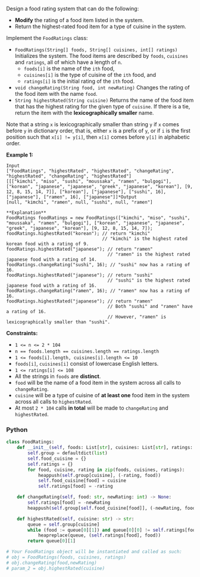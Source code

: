 Design a food rating system that can do the following:

-   **Modify**  the rating of a food item listed in the system.
-   Return the highest-rated food item for a type of cuisine in the system.

Implement the  `FoodRatings`  class:

-   `FoodRatings(String[] foods, String[] cuisines, int[] ratings)`  Initializes the system. The food items are described by  `foods`,  `cuisines`  and  `ratings`, all of which have a length of  `n`.
    -   `foods[i]`  is the name of the  `ith`  food,
    -   `cuisines[i]`  is the type of cuisine of the  `ith`  food, and
    -   `ratings[i]`  is the initial rating of the  `ith`  food.
-   `void changeRating(String food, int newRating)`  Changes the rating of the food item with the name  `food`.
-   `String highestRated(String cuisine)`  Returns the name of the food item that has the highest rating for the given type of  `cuisine`. If there is a tie, return the item with the  **lexicographically smaller**  name.

Note that a string  `x`  is lexicographically smaller than string  `y`  if  `x`  comes before  `y`  in dictionary order, that is, either  `x`  is a prefix of  `y`, or if  `i`  is the first position such that  `x[i] != y[i]`, then  `x[i]`  comes before  `y[i]`  in alphabetic order.

**Example 1:**
```
Input
["FoodRatings", "highestRated", "highestRated", "changeRating", "highestRated", "changeRating", "highestRated"]
[[["kimchi", "miso", "sushi", "moussaka", "ramen", "bulgogi"], ["korean", "japanese", "japanese", "greek", "japanese", "korean"], [9, 12, 8, 15, 14, 7]], ["korean"], ["japanese"], ["sushi", 16], ["japanese"], ["ramen", 16], ["japanese"]]*Output
[null, "kimchi", "ramen", null, "sushi", null, "ramen"]

**Explanation**
FoodRatings foodRatings = new FoodRatings(["kimchi", "miso", "sushi", "moussaka", "ramen", "bulgogi"], ["korean", "japanese", "japanese", "greek", "japanese", "korean"], [9, 12, 8, 15, 14, 7]);
foodRatings.highestRated("korean"); // return "kimchi"
                                    // "kimchi" is the highest rated korean food with a rating of 9.
foodRatings.highestRated("japanese"); // return "ramen"
                                      // "ramen" is the highest rated japanese food with a rating of 14.
foodRatings.changeRating("sushi", 16); // "sushi" now has a rating of 16.
foodRatings.highestRated("japanese"); // return "sushi"
                                      // "sushi" is the highest rated japanese food with a rating of 16.
foodRatings.changeRating("ramen", 16); // "ramen" now has a rating of 16.
foodRatings.highestRated("japanese"); // return "ramen"
                                      // Both "sushi" and "ramen" have a rating of 16.
                                      // However, "ramen" is lexicographically smaller than "sushi".
```

**Constraints:**

-   `1 <= n <= 2 * 104`
-   `n == foods.length == cuisines.length == ratings.length`
-   `1 <= foods[i].length, cuisines[i].length <= 10`
-   `foods[i]`,  `cuisines[i]`  consist of lowercase English letters.
-   `1 <= ratings[i] <= 108`
-   All the strings in  `foods`  are  **distinct**.
-   `food`  will be the name of a food item in the system across all calls to  `changeRating`.
-   `cuisine`  will be a type of cuisine of  **at least one**  food item in the system across all calls to  `highestRated`.
-   At most  `2 * 104`  calls  **in total**  will be made to  `changeRating`  and  `highestRated`.


### Python
```py
class FoodRatings:
    def __init__(self, foods: List[str], cuisines: List[str], ratings: List[int]):
        self.group = defaultdict(list)
        self.food_cuisine = {}
        self.ratings = {}
        for food, cuisine, rating in zip(foods, cuisines, ratings):
            heappush(self.group[cuisine], (-rating, food))
            self.food_cuisine[food] = cuisine
            self.ratings[food] = -rating

    def changeRating(self, food: str, newRating: int) -> None:
        self.ratings[food] = -newRating
        heappush(self.group[self.food_cuisine[food]], (-newRating, food))

    def highestRated(self, cuisine: str) -> str:
        queue = self.group[cuisine]
        while (food := queue[0][1]) and queue[0][0] != self.ratings[food]:
            heapreplace(queue, (self.ratings[food], food))
        return queue[0][1]

# Your FoodRatings object will be instantiated and called as such:
# obj = FoodRatings(foods, cuisines, ratings)
# obj.changeRating(food,newRating)
# param_2 = obj.highestRated(cuisine)
```